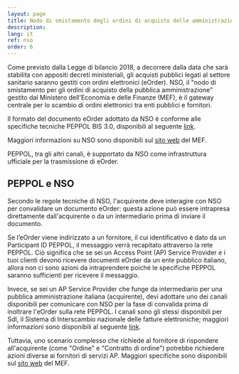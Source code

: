 ```yaml
---
layout: page
title: Nodo di smistamento degli ordini di acquisto delle amministrazioni pubbliche (NSO)
description: 
lang: it
ref: nso
order: 6
---
```


Come previsto dalla Legge di bilancio 2018, a decorrere dalla data che sarà stabilita con appositi decreti ministeriali, 
gli acquisti pubblici legati al settore sanitario saranno gestiti 
con ordini elettronici (eOrder). NSO, il "nodo di smistamento per gli ordini di acquisto della pubblica 
amministrazione" gestito dal Ministero dell'Economia e delle Finanze (MEF), è il gateway centrale per 
lo scambio di ordini elettronici tra enti pubblici e fornitori.

Il formato del documento eOrder adottato da NSO è conforme alle specifiche tecniche PEPPOL BIS 3.0, 
disponibili al seguente [link](https://docs.peppol.eu/poacc/upgrade-3/).

Maggiori informazioni su NSO sono disponibili sul 
[sito web](http://www.rgs.mef.gov.it/VERSIONE-I/e_government/amministrazioni_pubbliche/acquisti_pubblici_in_rete_apir/nodo_di_smistamento_degli_ordini_di_acquisto_delle_amministrazioni_pubbliche_nso/) del MEF.

PEPPOL, tra gli altri canali, è supportato da NSO come infrastruttura ufficiale per la trasmissione di eOrder.

## PEPPOL e NSO

Secondo le regole tecniche di NSO, l'acquirente deve interagire con NSO per convalidare un documento eOrder: 
questa azione può essere intrapresa direttamente dall'acquirente o da un intermediario prima di inviare il documento.

Se l’eOrder viene indirizzato a un fornitore, il cui identificativo è dato da un Participant ID PEPPOL, il messaggio 
verrà recapitato attraverso la rete PEPPOL. Ciò significa che se sei un Access Point (AP) Service Provider e i tuoi 
clienti devono ricevere documenti eOrder da un ente pubblico italiano, allora non ci sono azioni da intraprendere 
poiché le specifiche PEPPOL saranno sufficienti per ricevere il messaggio.

Invece, se sei un AP Service Provider che funge da intermediario per una pubblica amministrazione italiana (acquirente),
devi adottare uno dei canali disponibili per comunicare con NSO per la fase di convalida prima di inoltrare l'eOrder 
sulla rete PEPPOL. I canali sono gli stessi disponibili per SdI, il Sistema di Interscambio nazionale delle fatture 
elettroniche; maggiori informazioni sono disponibili 
al seguente [link](https://www.fatturapa.gov.it/export/fatturazione/en/normativa/f-3.htm).

Tuttavia, uno scenario complesso che richiede al fornitore di rispondere all'acquirente (come "Ordine" e "Contratto di ordine") 
potrebbe richiedere azioni diverse ai fornitori di servizi AP. Maggiori specifiche sono disponibili sul 
[sito web](http://www.rgs.mef.gov.it/VERSIONE-I/e_government/amministrazioni_pubbliche/acquisti_pubblici_in_rete_apir/nodo_di_smistamento_degli_ordini_di_acquisto_delle_amministrazioni_pubbliche_nso/) del MEF.